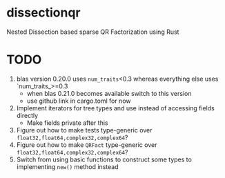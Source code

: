 # dissectionqr
Nested Dissection based sparse QR Factorization using Rust




# TODO

1. blas version 0.20.0 uses `num_traits`<0.3 whereas everything else uses `num_traits_>=0.3
    * when blas 0.21.0 becomes available switch to this version
    * use github link in cargo.toml for now
2. Implement iterators for tree types and use instead of accessing fields directly
    * Make fields private after this
3. Figure out how to make tests type-generic over `float32,float64,complex32,complex64`?
4. Figure out how to make `QRFact` type-generic over `float32,float64,complex32,complex64`?
5. Switch from using basic functions to construct some types to implementing `new()` method instead
